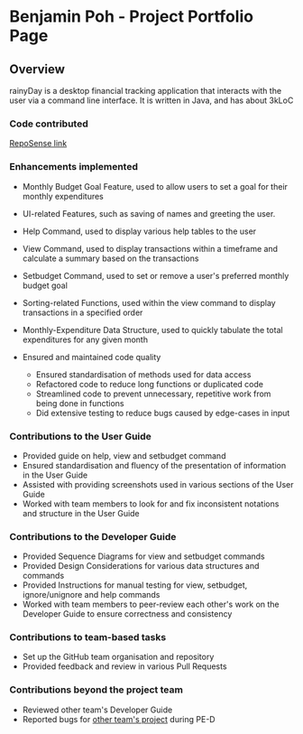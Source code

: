 # Benjamin Poh - Project Portfolio Page

## Overview

rainyDay is a desktop financial tracking application that interacts with the user via a command line interface. It is
written in Java, and has about 3kLoC

### Code contributed

[RepoSense link](https://nus-cs2113-ay2223s2.github.io/tp-dashboard/?search=BenjaminPoh&breakdown=true&sort=groupTitle&sortWithin=title&since=2023-02-17&timeframe=commit&mergegroup=&groupSelect=groupByRepos&checkedFileTypes=docs~functional-code~test-code~other)

### Enhancements implemented

- Monthly Budget Goal Feature, used to allow users to set a goal for their monthly expenditures
- UI-related Features, such as saving of names and greeting the user.

- Help Command, used to display various help tables to the user
- View Command, used to display transactions within a timeframe and calculate a summary based on the transactions
- Setbudget Command, used to set or remove a user's preferred monthly budget goal

- Sorting-related Functions, used within the view command to display transactions in a specified order 
- Monthly-Expenditure Data Structure, used to quickly tabulate the total expenditures for any given month

- Ensured and maintained code quality
  - Ensured standardisation of methods used for data access
  - Refactored code to reduce long functions or duplicated code
  - Streamlined code to prevent unnecessary, repetitive work from being done in functions
  - Did extensive testing to reduce bugs caused by edge-cases in input

### Contributions to the User Guide

- Provided guide on help, view and setbudget command
- Ensured standardisation and fluency of the presentation of information in the User Guide
- Assisted with providing screenshots used in various sections of the User Guide
- Worked with team members to look for and fix inconsistent notations and structure in the User Guide

### Contributions to the Developer Guide

- Provided Sequence Diagrams for view and setbudget commands
- Provided Design Considerations for various data structures and commands
- Provided Instructions for manual testing for view, setbudget, ignore/unignore and help commands
- Worked with team members to peer-review each other's work on the Developer Guide to ensure correctness and consistency

### Contributions to team-based tasks

- Set up the GitHub team organisation and repository
- Provided feedback and review in various Pull Requests

### Contributions beyond the project team

- Reviewed other team's Developer Guide
- Reported bugs for [other team's project](https://github.com/BenjaminPoh/ped/issues) during PE-D